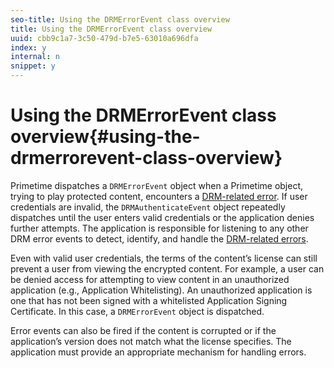 ```yaml
---
seo-title: Using the DRMErrorEvent class overview
title: Using the DRMErrorEvent class overview
uuid: cbb9c1a7-3c50-479d-b7e5-63010a696dfa
index: y
internal: n
snippet: y
---
```


# Using the DRMErrorEvent class overview{#using-the-drmerrorevent-class-overview}

Primetime dispatches a `DRMErrorEvent` object when a Primetime object, trying to play protected content, encounters a [DRM-related error](https://help.adobe.com/en_US/primetime/drm/index.html#reference-DRM_Client_Error_Messages). If user credentials are invalid, the `DRMAuthenticateEvent` object repeatedly dispatches until the user enters valid credentials or the application denies further attempts. The application is responsible for listening to any other DRM error events to detect, identify, and handle the [DRM-related errors](https://help.adobe.com/en_US/primetime/drm/index.html#reference-DRM_Client_Error_Messages).

Even with valid user credentials, the terms of the content’s license can still prevent a user from viewing the encrypted content. For example, a user can be denied access for attempting to view content in an unauthorized application (e.g., Application Whitelisting). An unauthorized application is one that has not been signed with a whitelisted Application Signing Certificate. In this case, a `DRMErrorEvent` object is dispatched.

Error events can also be fired if the content is corrupted or if the application’s version does not match what the license specifies. The application must provide an appropriate mechanism for handling errors. 
